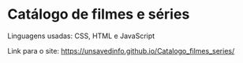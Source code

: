# Catálogo de filmes e séries

Linguagens usadas: CSS, HTML e JavaScript

Link para o site: https://unsavedinfo.github.io/Catalogo_filmes_series/
